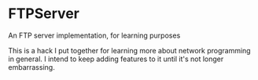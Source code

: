 # FTPServer
An FTP server implementation, for learning purposes

This is a hack I put together for learning more about network programming in general. I intend to keep adding features
to it until it's not longer embarrassing.
